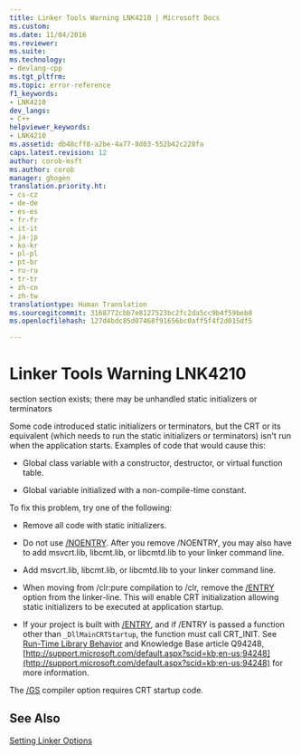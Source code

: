 ```yaml
---
title: Linker Tools Warning LNK4210 | Microsoft Docs
ms.custom: 
ms.date: 11/04/2016
ms.reviewer: 
ms.suite: 
ms.technology:
- devlang-cpp
ms.tgt_pltfrm: 
ms.topic: error-reference
f1_keywords:
- LNK4210
dev_langs:
- C++
helpviewer_keywords:
- LNK4210
ms.assetid: db48cff8-a2be-4a77-8d03-552b42c228fa
caps.latest.revision: 12
author: corob-msft
ms.author: corob
manager: ghogen
translation.priority.ht:
- cs-cz
- de-de
- es-es
- fr-fr
- it-it
- ja-jp
- ko-kr
- pl-pl
- pt-br
- ru-ru
- tr-tr
- zh-cn
- zh-tw
translationtype: Human Translation
ms.sourcegitcommit: 3168772cbb7e8127523bc2fc2da5cc9b4f59beb8
ms.openlocfilehash: 127d4bdc85d07468f91656bc0aff5f4f2d015df5

---
```

# Linker Tools Warning LNK4210
section section exists; there may be unhandled static initializers or terminators  
  
 Some code introduced static initializers or terminators, but the CRT or its equivalent (which needs to run the static initializers or terminators) isn't run when the application starts. Examples of code that would cause this:  
  
-   Global class variable with a constructor, destructor, or virtual function table.  
  
-   Global variable initialized with a non-compile-time constant.  
  
 To fix this problem, try one of the following:  
  
-   Remove all code with static initializers.  
  
-   Do not use [/NOENTRY](../../build/reference/noentry-no-entry-point.md).  After you remove /NOENTRY, you may also have to add msvcrt.lib, libcmt.lib, or libcmtd.lib to your linker command line.  
  
-   Add msvcrt.lib, libcmt.lib, or libcmtd.lib to your linker command line.  
  
-   When moving from /clr:pure compilation to /clr, remove the [/ENTRY](../../build/reference/entry-entry-point-symbol.md) option from the linker-line. This will enable CRT initialization allowing static initializers to be executed at application startup.  
  
-   If your project is built with [/ENTRY](../../build/reference/entry-entry-point-symbol.md), and if /ENTRY is passed a function other than `_DllMainCRTStartup`, the function must call CRT_INIT. See [Run-Time Library Behavior](../../build/run-time-library-behavior.md) and Knowledge Base article Q94248, [http://support.microsoft.com/default.aspx?scid=kb;en-us;94248](http://support.microsoft.com/default.aspx?scid=kb;en-us;94248) for more information.  
  
 The [/GS](../../build/reference/gs-buffer-security-check.md) compiler option requires CRT startup code.  
  
## See Also  
 [Setting Linker Options](../../build/reference/setting-linker-options.md)


<!--HONumber=Jan17_HO1-->


